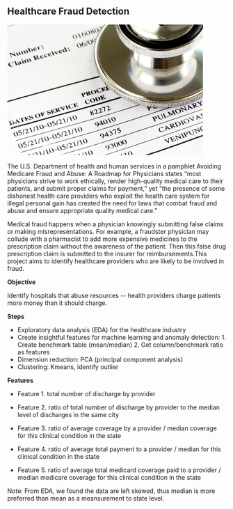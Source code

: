 ## Healthcare Fraud Detection

![screenshot](graph.jpg)

The U.S. Department of health and human services in a pamphlet Avoiding Medicare Fraud and Abuse: A Roadmap for Physicians states “most physicians strive to work ethically, render high-quality medical care to their patients, and submit proper claims for payment,” yet “the presence of some dishonest health care providers who exploit the health care system for illegal personal gain has created the need for laws that combat fraud and abuse and ensure appropriate quality medical care.”

Medical fraud happens when a physician knowingly submitting false claims or making misrepresentations.  For example, a fraudster physician may collude with a pharmacist to add more expensive medicines to the prescription claim without the awareness of the patient. Then this false drug prescription claim is submitted to the insurer for reimbursements.This project aims to identify healthcare providers who are likely to be involved in fraud. 

**Objective**

Identify hospitals that abuse resources -- health providers charge patients more money than it should charge. 


**Steps**

- Exploratory data analysis (EDA) for the healthcare industry
- Create insightful features for machine learning and anomaly detection: 1. Create benchmark table (mean/median)  2. Get column/benchmark ratio as features
- Dimension reduction: PCA (principal component analysis)
- Clustering: Kmeans, identify outlier

**Features**

- Feature 1. total number of discharge by provider 

- Feature 2. ratio of total number of discharge by provider to the median level of discharges in the same city 

- Feature 3. ratio of average coverage by a provider / median coverage for this clinical condition in the state 

- Feature 4. ratio of average total payment to a provider / median for this clinical condition in the state 

- Feature 5. ratio of average total medicard coverage paid to a provider / median medicare coverage for this clinical condition in the state 


Note: From EDA, we found the data are left skewed, thus median is more preferred than mean as a meansurement to state level. 


